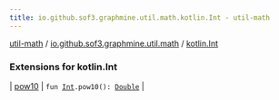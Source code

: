```yaml
---
title: io.github.sof3.graphmine.util.math.kotlin.Int - util-math
---
```


[util-math](../../index.html) / [io.github.sof3.graphmine.util.math](../index.html) / [kotlin.Int](./index.html)

### Extensions for kotlin.Int

| [pow10](pow10.html) | `fun `[`Int`](https://kotlinlang.org/api/latest/jvm/stdlib/kotlin/-int/index.html)`.pow10(): `[`Double`](https://kotlinlang.org/api/latest/jvm/stdlib/kotlin/-double/index.html) |

